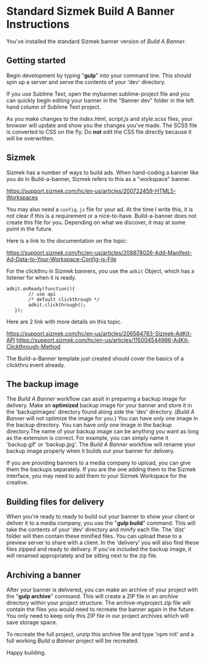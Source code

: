 # Standard Sizmek Build A Banner Instructions

You've installed the standard Sizmek banner version of *Build A Banner*.

## Getting started

Begin development by typing "**gulp**" into your command line. This should spin up a server and serve the contents of your 'dev' directory.

If you use Sublime Text, open the mybanner.sublime-project file and you can quickly begin editing your banner in the "Banner dev" folder in the left hand column of Sublime Text project. 

As you make changes to the *index.html*, *script.js* and *style.scss* files, your browser will update and show you the changes you've made. The SCSS file is converted to CSS on the fly. Do **not** edit the CSS file directly because it will be overwritten.

## Sizmek

Sizmek has a number of ways to build ads. When hand-coding a banner like you do in Build-a-banner, Sizmek refers to this as a "workspace" banner.

https://support.sizmek.com/hc/en-us/articles/200722459-HTML5-Workspaces

You may also need a `config.js` file for your ad. At the time I write this, it is not clear if this is a requirement or a nice-to-have. Build-a-banner does not create this file for you. Depending on what we discover, it may at some point in the future.

Here is a link to the documentation on the topic:

https://support.sizmek.com/hc/en-us/articles/208878026-Add-Manifest-Ad-Data-to-Your-Workspace-Config-js-File

For the clickthru in Sizmek banners, you use the `adkit` Object, which has a listener for when it is ready. 

```
adkit.onReady(function(){
        // use api
        /* default clickthrough */ 
    	adkit.clickthrough();
   });
```

Here are 2 link with more details on this topic.

https://support.sizmek.com/hc/en-us/articles/206584783-Sizmek-AdKit-API
https://support.sizmek.com/hc/en-us/articles/115004544966-AdKit-Clickthrough-Method

The Build-a-Banner template just created should cover the basics of a clickthru event already. 

## The backup image

The *Build A Banner* workflow can assit in preparing a backup image for delivery. Make an **optimized** backup image for your banner and store it in the 'backupImages' directory found along side the 'dev' directory. (*Build A Banner* will not optimize the image for you.) You can have *only one* image in the backup directory. You can have *only one* image in the backup directory.The name of your backup image can be anything you want as long as the extension is correct. For example, you can simply name it 'backup.gif' or 'backup.jpg'. The *Build A Banner* workflow will rename your backup image properly when it builds out your banner for delivery. 

If you are providing banners to a media company to upload, you can give them the backups separately. If you are the one adding them to the Sizmek interface, you may need to add them to your Sizmek Workspace for the creative.

## Building files for delivery

When you're ready to ready to build out your banner to show your client or deliver it to a media company, you use the "**gulp build**" command. This will take the contents of your 'dev' directory and minify each file. The 'dist' folder will then contain these minified files. You can upload these to a preview server to share with a client. In the 'delivery' you will also find these files zipped and ready to delivery. If you've included the backup image, it will renamed appropriately and be sitting next to the zip file. 

## Archiving a banner

After your banner is delivered, you can make an archive of your project with the "**gulp archive**" command. This will create a ZIP file in an *archive* directory within your project structure. The archive-myproject.zip file will contain the files you would need to recreate the banner again in the future. You only need to keep only this ZIP file in our project archives which will save storage space. 

To recreate the full project, unzip this archive file and type 'npm init' and a full working *Build a Banner* project will be recreated. 

Happy building.


